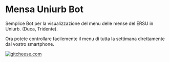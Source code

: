 # Mensa Uniurb Bot #

Semplice Bot per la visualizzazione del menu delle mense del ERSU in Uniurb. (Duca, Tridente).

Ora potete controllare facilemente il menu di tutta la settimana direttamente dal vostro smartphone.

[![gitcheese.com](https://s3.amazonaws.com/gitcheese-ui-master/images/badge.svg)](https://www.gitcheese.com/donate/users/9751015/repos/90749559)
